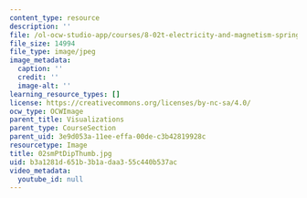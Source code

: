 ```yaml
---
content_type: resource
description: ''
file: /ol-ocw-studio-app/courses/8-02t-electricity-and-magnetism-spring-2005/b3a1281d651b3b1adaa355c440b537ac_02smPtDipThumb.jpg
file_size: 14994
file_type: image/jpeg
image_metadata:
  caption: ''
  credit: ''
  image-alt: ''
learning_resource_types: []
license: https://creativecommons.org/licenses/by-nc-sa/4.0/
ocw_type: OCWImage
parent_title: Visualizations
parent_type: CourseSection
parent_uid: 3e9d053a-11ee-effa-00de-c3b42819928c
resourcetype: Image
title: 02smPtDipThumb.jpg
uid: b3a1281d-651b-3b1a-daa3-55c440b537ac
video_metadata:
  youtube_id: null
---
```

